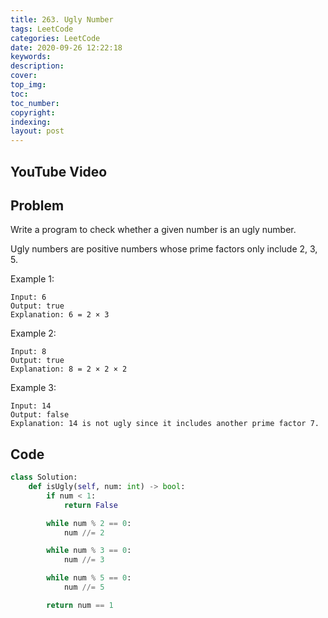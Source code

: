 ```yaml
---
title: 263. Ugly Number
tags: LeetCode
categories: LeetCode
date: 2020-09-26 12:22:18
keywords:
description:
cover:
top_img:
toc:
toc_number:
copyright:
indexing:
layout: post
---
```


## YouTube Video

## Problem

Write a program to check whether a given number is an ugly number.

Ugly numbers are positive numbers whose prime factors only include 2, 3, 5.

Example 1:

```
Input: 6
Output: true
Explanation: 6 = 2 × 3
```

Example 2:

```
Input: 8
Output: true
Explanation: 8 = 2 × 2 × 2
```

Example 3:

```
Input: 14
Output: false
Explanation: 14 is not ugly since it includes another prime factor 7.
```

## Code

```python
class Solution:
    def isUgly(self, num: int) -> bool:
        if num < 1:
            return False

        while num % 2 == 0:
            num //= 2

        while num % 3 == 0:
            num //= 3

        while num % 5 == 0:
            num //= 5

        return num == 1
```

